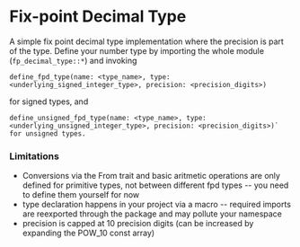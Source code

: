 # Fix-point Decimal Type

A simple fix point decimal type implementation where the precision is part of the type. 
Define your number type by importing the whole module (`fp_decimal_type::*`) and invoking 

```define_fpd_type(name: <type_name>, type: <underlying_signed_integer_type>, precision: <precision_digits>)```

for signed types, and 

```define_unsigned_fpd_type(name: <type_name>, type: <underlying_unsigned_integer_type>, precision: <precision_digits>)` for unsigned types.```



### Limitations

- Conversions via the From trait and basic aritmetic operations are only defined for primitive types, not between different fpd types -- you need to define them yourself for now
- type declaration happens in your project via a macro -- required imports are reexported through the package and may pollute your namespace
- precision is capped at 10 precision digits (can be increased by expanding the POW_10 const array)